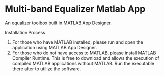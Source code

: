 # Multi-band Equalizer Matlab App
An equalizer toolbox built in MATLAB App Designer.

Installation Process
1. For those who have MATLAB installed, please run and open the application using MATLAB App Designer.
2. For those who do not have access to MATLAB, please install MATLAB Compiler Runtime. This is free to download and allows the execution of compiled MATLAB applications without MATLAB. Run the executable there after to utilize the software.


